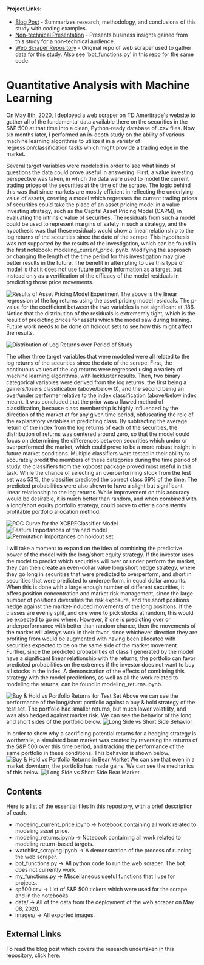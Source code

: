#### Project Links:
- [Blog Post](https://natecibik.medium.com/predicting-returns-with-fundamental-data-and-machine-learning-in-python-a0e5757206e8) - Summarizes research, methodology, and conclusions of this study with coding examples.
- [Non-technical Presentation](https://youtu.be/UoUthOCWo9A) - Presents business insights gained from this study for a non-technical audience.
- [Web Scraper Repository](https://github.com/FoamoftheSea/tda_scraper) - Original repo of web scraper used to gather data for this study. Also see 'bot_functions.py' in this repo for the same code.

# Quantitative Analysis with Machine Learning

On May 8th, 2020, I deployed a web scraper on TD Ameritrade's website to gather all of the fundamental data available there on the securities in the S&P 500 at that time into a clean, Python-ready database of .csv files. Now, six months later, I performed an in-depth study on the ability of various machine learning algorithms to utilize it in a variety of regression/classification tasks which might provide a trading edge in the market.

Several target variables were modeled in order to see what kinds of questions the data could prove useful in answering. First, a value investing perspective was taken, in which the data were used to model the current trading prices of the securities at the time of the scrape. The logic behind this was that since markets are mostly efficient in reflecting the underlying value of assets, creating a model which regresses the current trading prices of securities could take the place of an asset pricing model in a value investing strategy, such as the Capital Asset Pricing Model (CAPM), in evaluating the intrinsic value of securities. The residuals from such a model could be used to represent margins of safety in such a strategy, and the hypothesis was that these residuals would show a linear relationship to the log returns of the securities since the date of the scrape. This hypothesis was not supported by the results of the investigation, which can be found in the first notebook: modeling_current_price.ipynb. Modifying the approach or changing the length of the time period for this investigation may give better results in the future. The benefit in attempting to use this type of model is that it does not use future pricing information as a target, but instead only as a verification of the efficacy of the model residuals in predicting those price movements.

![Results of Asset Pricing Model Experiment](images/resids_linreg_1.png)
The above is the linear regression of the log returns using the asset pricing model residuals. The p-value for the coefficient between the two variables is not significant at .186. Notice that the distribution of the residuals is extrememly tight, which is the result of predicting prices for assets which the model saw during training. Future work needs to be done on holdout sets to see how this might affect the results.

![Distribution of Log Returns over Period of Study](images/log_returns_dist.png)

The other three target variables that were modeled were all related to the log returns of the securities since the date of the scrape. First, the continuous values of the log returns were regressed using a variety of machine learning algorithms, with lackluster results. Then, two binary categorical variables were derived from the log returns, the first being a gainers/losers classification (above/below 0), and the second being an over/under performer relative to the index classification (above/below index mean). It was concluded that the prior was a flawed method of classification, because class membership is highly influenced by the direction of the market at for any given time period, obfuscating the role of the explanatory variables in predicting class. By subtracting the average return of the index from the log returns of each of the securities, the distribution of returns was centered around zero, so that the model could focus on determining the differences between securities which under or overperformed the market, which could prove to be a more robust insight in future market conditions. Multiple classifiers were tested in their ability to accurately predit the members of these categories during the time period of study, the classifiers from the xgboost package proved most useful in this task. While the chance of selecting an overperforming stock from the test set was 53%, the classifier predicted the correct class 69% of the time. The predicted probabilities were also shown to have a slight but significant linear relationship to the log returns. While improvement on this accuracy would be desirable, it is much better than random, and when combined with a long/short equity portfolio strategy, could prove to offer a consistently profitable portfolio allocation method.

![ROC Curve for the XGBRFClassifier Model](images/roc_curve_class2.png)
![Feature Importances of trained model](images/feature_importances.png)
![Permutation Importances on holdout set](images/permutation_importances.png)

I will take a moment to expand on the idea of combining the predictive power of the model with the long/short equity strategy. If the investor uses the model to predict which securities will over or under perform the market, they can then create an even-dollar value long/short hedge strategy, where they go long in securities that were predicted to overperform, and short in securities that were predicted to underperform, in equal dollar amounts. When this is done with a large enough number of different securities, it offers position concentration and market risk management, since the large number of positions diversifies the risk exposure, and the short positions hedge against the market-induced movements of the long positions. If the classes are evenly split, and one were to pick stocks at random, this would be expected to go no where. However, if one is predicting over or underperformance with better than random chance, then the movements of the market will always work in their favor, since whichever direction they are profiting from would be augmented with having been allocated with securities expected to be on the same side of the market movement. Further, since the predicted probabilities of class 1 generated by the model have a significant linear relationship with the returns, the portfolio can favor predicted probabilities on the extremes if the investor does not want to buy all stocks in the index. A demonstration of the effects of combining this strategy with the model predictions, as well as all the work related to modeling the returns, can be found in modeling_returns.ipynb.

![Buy & Hold vs Portfolio Returns for Test Set](images/buy_hold_vs_portfolio.png)
Above we can see the performance of the long/short portfolio against a buy & hold strategy of the test set. The portfolio had smaller returns, but much lower volatility, and was also hedged against market risk. We can see the behavior of the long and short sides of the portfolio below.
![Long Side vs Short Side Behavior](images/long_vs_short_1.png)

In order to show why a sacrificing potential returns for a hedging strategy is worthwhile, a simulated bear market was created by reversing the returns of the S&P 500 over this time period, and tracking the performance of the same portfolio in these conditions. This behavior is shown below.
![Buy & Hold vs Portfolio Returns in Bear Market](images/buy_hold_vs_portfolio2.png)
We can see that even in a market downturn, the portfolio has made gains. We can see the mechanics of this below.
![Long Side vs Short Side Bear Market](images/long_vs_short_2.png)

## Contents
Here is a list of the essential files in this repository, with a brief description of each.

- modeling_current_price.ipynb -> Notebook containing all work related to modeling asset price.
- modeling_returns.ipynb -> Notebook containing all work related to modeling return-based targets.
- watchlist_scraping.ipynb -> A demonstration of the process of running the web scraper.
- bot_functions.py -> All python code to run the web scraper. The bot does not currently work.
- my_functions.py -> Miscellaneous useful functions that I use for projects.
- sp500.csv -> List of S&P 500 tickers which were used for the scrape and in the notebooks.
- data/ -> All of the data from the deployment of the web scraper on May 08, 2020.
- images/ -> All exported images.

## External Links
To read the blog post which covers the research undertaken in this repository, click [here](https://natecibik.medium.com/predicting-returns-with-fundamental-data-and-machine-learning-in-python-a0e5757206e8).